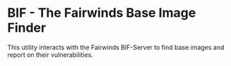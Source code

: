 # BIF - The Fairwinds Base Image Finder

This utility interacts with the Fairwinds BIF-Server to find base images and report on their vulnerabilities.